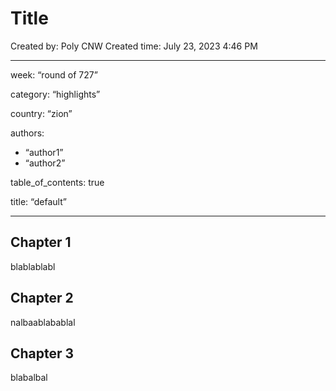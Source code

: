 # Title

Created by: Poly CNW
Created time: July 23, 2023 4:46 PM

---

week: “round of 727”

category: “highlights”

country: “zion”

authors:

- “author1”
- “author2”

table_of_contents: true

title: “default”

---

## Chapter 1

blablablabl

## Chapter 2

nalbaablabablal

## Chapter 3

blabalbal